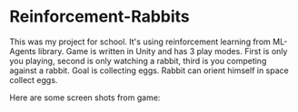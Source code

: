 # Reinforcement-Rabbits

This was my project for school. It's using reinforcement learning from ML-Agents library. Game is written in Unity and has 3 play modes. First is only you playing, second is only watching a rabbit, third is you competing against a rabbit. Goal is collecting eggs. Rabbit can orient himself in space collect eggs.

Here are some screen shots from game:



